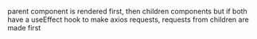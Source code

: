 parent component is rendered first, then children components
but if both have a useEffect hook to make axios requests, requests from children are made first
